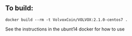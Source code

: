 To build:
---
    docker build --rm -t VolvoxCoin/VOLVOX:2.1.0-centos7 .

See the instructions in the ubunt14 docker for how to use

